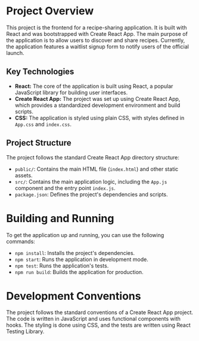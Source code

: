 # Project Overview

This project is the frontend for a recipe-sharing application. It is built with React and was bootstrapped with Create React App. The main purpose of the application is to allow users to discover and share recipes. Currently, the application features a waitlist signup form to notify users of the official launch.

## Key Technologies

*   **React:** The core of the application is built using React, a popular JavaScript library for building user interfaces.
*   **Create React App:** The project was set up using Create React App, which provides a standardized development environment and build scripts.
*   **CSS:** The application is styled using plain CSS, with styles defined in `App.css` and `index.css`.

## Project Structure

The project follows the standard Create React App directory structure:

*   `public/`: Contains the main HTML file (`index.html`) and other static assets.
*   `src/`: Contains the main application logic, including the `App.js` component and the entry point `index.js`.
*   `package.json`: Defines the project's dependencies and scripts.

# Building and Running

To get the application up and running, you can use the following commands:

*   `npm install`: Installs the project's dependencies.
*   `npm start`: Runs the application in development mode.
*   `npm test`: Runs the application's tests.
*   `npm run build`: Builds the application for production.

# Development Conventions

The project follows the standard conventions of a Create React App project. The code is written in JavaScript and uses functional components with hooks. The styling is done using CSS, and the tests are written using React Testing Library.
